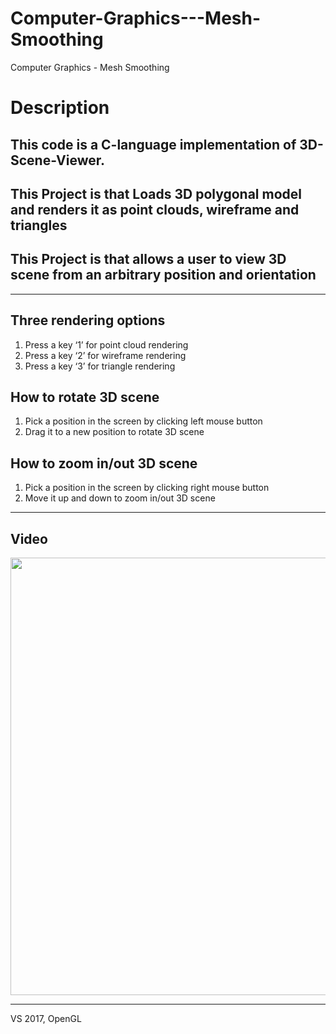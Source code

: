 # Computer-Graphics---Mesh-Smoothing
Computer Graphics - Mesh Smoothing

Description
===========

This code is a C-language implementation of 3D-Scene-Viewer.
----------------------------------------------
This Project is that Loads 3D polygonal model and renders it as point clouds, wireframe and triangles
---------------------------------------------
This Project is that allows a user to view 3D scene from an arbitrary position and orientation
-----------------------------------------
<hr/>   

Three rendering options
-----------------------

1. Press a key ‘1’ for point cloud rendering
2. Press a key ‘2’ for wireframe rendering
3. Press a key ‘3’ for triangle rendering

How to rotate 3D scene
----------------------

1. Pick a position in the screen by clicking left mouse button
2. Drag it to a new position to rotate 3D scene

How to zoom in/out 3D scene
--------------------------

1. Pick a position in the screen by clicking right mouse button
2. Move it up and down to zoom in/out 3D scene
<hr/>

Video
----------------
  
<img width="700" src="https://user-images.githubusercontent.com/44941601/72222077-35b22f00-35a4-11ea-8dc1-b5a076d78fca.gif"> 
<hr/>  
VS 2017, OpenGL

